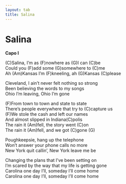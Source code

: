 ```yaml
---
layout: tab
title: Salina
---
```

# Salina

**Capo I**  
  
(C)Salina, I’m as (F)nowhere as (G)I can (C)be  
Could you (F)add some (G)somewhere to (C)me  
Ah (Am)Kansas I’m (F)kneeling, ah (G)Kansas (C)please  
  
Cleveland, I ain’t never felt nothing so strong  
Been believing the words to my songs  
Ohio I’m leaving, Ohio I’m gone  
  
(F)From town to town and state to state  
There’s people everywhere that try to (C)capture us  
(F)We stole the cash and left our names  
And almost slipped in Indiana(C)polis  
The rain it (Am)fell, the story went (C)on  
The rain it (Am)fell, and we got (C)gone (G)  
  
Poughkeepsie, hang up the telephone  
Won’t answer your phone calls no more  
New York quit callin’, New York leave me be  
  
Changing the plans that I’ve been setting on  
I’m scared by the way that my life is getting gone  
Carolina one day I’ll, someday I’ll come home  
Carolina one day I’ll, someday I’ll come home
